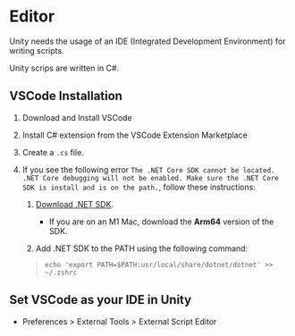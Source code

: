 # Editor

Unity needs the usage of an IDE (Integrated Development Environment) for writing scripts.

Unity scrips are written in C#.

## VSCode Installation

1. Download and Install VSCode

2. Install C# extension from the VSCode Extension Marketplace

3. Create a `.cs` file.

4. If you see the following error `The .NET Core SDK cannot be located. .NET Core debugging will not be enabled. Make sure the .NET Core SDK is install and is on the path.`, follow these instructions:

    1. [Download .NET SDK](https://dotnet.microsoft.com/en-us/download/dotnet/sdk-for-vs-doce).

        * If you are on an M1 Mac, download the **Arm64** version of the SDK.

    2. Add .NET SDK to the PATH using the following command:
    
    > `echo 'export PATH=$PATH:usr/local/share/dotnet/dotnet' >> ~/.zshrc`

## Set VSCode as your IDE in Unity

* Preferences > External Tools > External Script Editor
